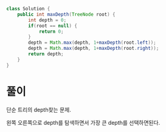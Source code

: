 ```java
class Solution {
    public int maxDepth(TreeNode root) {
        int depth = 0;
        if(root == null) {
        	return 0;
        }
        depth = Math.max(depth, 1+maxDepth(root.left));
        depth = Math.max(depth, 1+maxDepth(root.right));
        return depth;
    }
}
```

# 풀이
단순 트리의 depth찾는 문제.

왼쪽 오른쪽으로 depth를 탐색하면서 가장 큰 depth를 선택하면된다.